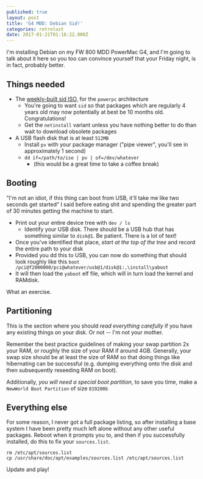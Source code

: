 ```yaml
---
published: true
layout: post
title: 'G4 MDD: Debian Sid!'
categories: retrolust
date: 2017-01-21T01:16:22.000Z
---
```

I'm installing Debian on my FW 800 MDD PowerMac G4, and I'm going to talk about it here so you too can convince yourself that your Friday night, is in fact, probably better. 

## Things needed

- The [weekly-built sid ISO](http://cdimage.debian.org/cdimage/weekly-builds/), for the `powerpc` architecture
	- You're going to want `sid` so that packages which are regularly 4 years old may now potentially at best be 10 months old. Congratulations!
	- Get the `netinstall` variant unless you have nothing better to do than wait to download obsolete packages
- A USB flash disk that is at least `512MB`
	- Install `pv` with your package manager ("pipe viewer", you'll see in approximately 1 second)
    - `dd if=/path/to/iso | pv | of=/dev/whatever`
    	- (this would be a great time to take a coffee break)
        
## Booting

"I'm not an idiot, if this thing can boot from USB, it'll take me like two seconds get started" I said before eating shit and spending the greater part of 30 minutes getting the machine to start. 

- Print out your entire device tree with `dev / ls` 
	- Identify your USB disk. There should be a USB hub that has something similar to `disk@1`. Be patient. There is a lot of text!
- Once you've identified that place, _start at the top of the tree_ and record the entire path to your disk
- Provided you dd this to USB, you can now do something that should look roughly like this `boot /pci@f2000000/pci@whatever/usb@1/disk@1:,\install\yaboot`
- It will then load the `yaboot` elf file, which will in turn load the kernel and RAMdisk. 

What an exercise.

## Partitioning

This is the section where you should *read everything carefully* if you have any existing things on your disk. Or not -- I'm not your mother.

Remember the best practice guidelines of making your swap partition 2x your RAM, or roughly the size of your RAM if around 4GB. Generally, your swap size should be at least the size of RAM so that doing things like hibernating can be successful (e.g. dumping everything onto the disk and then subsequently reseeding RAM on boot).

Additionally, *you will need a special boot partition*, to save you time, make a `NewWorld Boot Partition` of size `819200b`

## Everything else

For some reason, I never got a full package listing, so after installing a base system I have been pretty much left alone without any other useful packages. Reboot when it prompts you to, and then if you successfully installed, do this to fix your `sources.list`.

```
rm /etc/apt/sources.list
cp /usr/share/doc/apt/examples/sources.list /etc/apt/sources.list
```

Update and play!